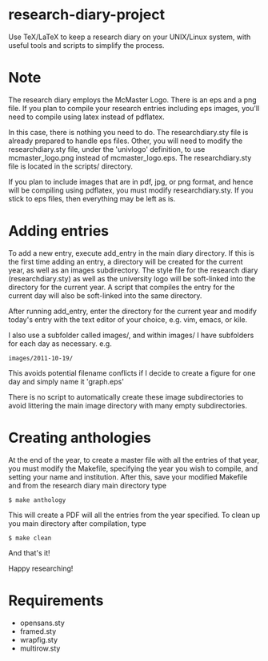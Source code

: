 research-diary-project
======================

Use TeX/LaTeX to keep a research diary on your UNIX/Linux system, with useful tools and scripts to simplify the process.


Note
====

The research diary employs the McMaster Logo. There is an eps and a png file. If you plan to compile
your research entries including eps images, you'll need to compile using latex instead of pdflatex.

In this case, there is nothing you need to do. The researchdiary.sty file is already prepared to handle
eps files. Other, you will need to modify the researchdiary.sty file, under the 'univlogo' definition,
to use mcmaster_logo.png instead of mcmaster_logo.eps. The researchdiary.sty file is located in the scripts/
directory. 

If you plan to include images that are in pdf, jpg, or png format, and hence will be compiling using
pdflatex, you must modify researchdiary.sty. If you stick to eps files, then everything may be left as is.

Adding entries
==============

To add a new entry, execute add_entry in the main diary directory. If this is the first time adding an
entry, a directory will be created for the current year, as well as an images subdirectory. The style
file for the research diary (researchdiary.sty) as well as the university logo will be soft-linked into
the directory for the current year. A script that compiles the entry for the current day will also be
soft-linked into the same directory.

After running add_entry, enter the directory for the current year and modify today's entry with the 
text editor of your choice, e.g. vim, emacs, or kile.

I also use a subfolder called images/, and within images/ I have subfolders for each day
as necessary. e.g.

    images/2011-10-19/

This avoids potential filename conflicts if I decide to create a figure for one day and simply name it
'graph.eps'

There is no script to automatically create these image subdirectories to avoid littering the main image
directory with many empty subdirectories.

Creating anthologies
====================

At the end of the year, to create a master file with all the entries of that year, you must modify the
Makefile, specifying the year you wish to compile, and setting your name and institution. After this,
save your modified Makefile and from the research diary main directory type

	$ make anthology

This will create a PDF will all the entries from the year specified. To clean up you main directory after
compilation, type

	$ make clean

And that's it!

Happy researching!

Requirements
============
- opensans.sty
- framed.sty
- wrapfig.sty
- multirow.sty
